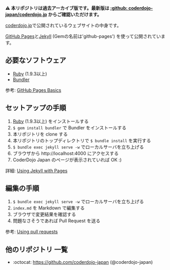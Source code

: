**:warning: 本リポジトリは過去アーカイブ版です。最新版は [:github: coderdojo-japan/coderdojo.jp](https://github.com/coderdojo-japan/coderdojo.jp) からご確認いただけます。**

[coderdojo.jp](http://coderdojo.jp/)で公開されているウェブサイトの中身です。

[GitHub Pages](https://pages.github.com/)と[Jekyll](http://jekyllrb.com/) (Gemの名前は'github-pages') を使って公開されています。

## 必要なソフトウェア

- [Ruby](https://www.ruby-lang.org/) (1.9.3以上)
- [Bundler](http://bundler.io/)

参考: [GitHub Pages Basics](https://help.github.com/categories/github-pages-basics/)

## セットアップの手順

1. [Ruby](https://www.ruby-lang.org/) (1.9.3以上) をインストールする
2. `$ gem install bundler` で Bundler をインストールする
3. 本リポジトリを clone する
4. 本リポジトリのトップディレクトリで `$ bundle install` を実行する
5. `$ bundle exec jekyll serve -w` でローカルサーバを立ち上げる
6. ブラウザから http://localhost:4000 にアクセスする
7. CoderDojo Japan のページが表示されていれば OK :)

詳細: [Using Jekyll with Pages](https://help.github.com/articles/using-jekyll-with-pages/)

## 編集の手順

1. `$ bundle exec jekyll serve -w` でローカルサーバを立ち上げる
2. `index.md` を Markdown で編集する
3. ブラウザで変更結果を確認する
4. 問題なさそうであれば Pull Request を送る

参考: [Using pull requests](https://help.github.com/articles/using-pull-requests/)


## 他のリポジトリ 一覧

- :octocat: https://github.com/coderdojo-japan (@coderdojo-japan)
